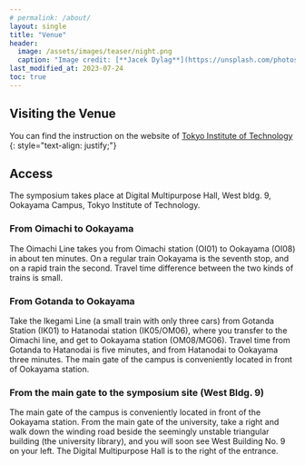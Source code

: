 ```yaml
---
# permalink: /about/
layout: single
title: "Venue"
header:
  image: /assets/images/teaser/night.png
  caption: "Image credit: [**Jacek Dylag**](https://unsplash.com/photos/IiQXLbTTQCw)"
last_modified_at: 2023-07-24
toc: true
---
```


## Visiting the Venue

You can find the instruction on the website of [Tokyo Institute of Technology](https://www.titech.ac.jp/english/0/maps)
{: style="text-align: justify;"}

## Access

The symposium takes place at Digital Multipurpose Hall, West bldg. 9, Ookayama Campus, Tokyo Institute of Technology.

### From Oimachi to Ookayama

The Oimachi Line takes you from Oimachi station (OI01) to Ookayama (OI08) in about ten minutes.  On a regular train Ookayama is the seventh stop, and on a rapid train the second.  Travel time difference between the two kinds of trains is small.

### From Gotanda to Ookayama

Take the Ikegami Line (a small train with only three cars) from Gotanda Station (IK01) to Hatanodai station (IK05/OM06), where you transfer to the Oimachi line, and get to Ookayama station (OM08/MG06).  Travel time from Gotanda to Hatanodai is five minutes, and from Hatanodai to Ookayama three minutes.  The main gate of the campus is conveniently located in front of Ookayama station.

### From the main gate to the symposium site (West Bldg. 9)

The main gate of the campus is conveniently located in front of the Ookayama station.  From the main gate of the university, take a right and walk down the winding road beside the seemingly unstable triangular building (the university library), and you will soon see West Building No. 9 on your left.  The Digital Multipurpose Hall is to the right of the entrance.
